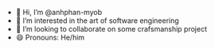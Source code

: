 - 👋 Hi, I’m @anhphan-myob
- 👀 I’m interested in the art of software engineering
- 💞️ I’m looking to collaborate on some crafsmanship project
- 😄 Pronouns: He/him

<!---
anhphan-myob/anhphan-myob is a ✨ special ✨ repository because its `README.md` (this file) appears on your GitHub profile.
You can click the Preview link to take a look at your changes.
--->
